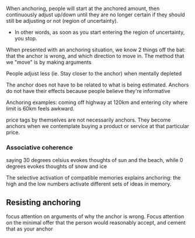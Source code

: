 
When anchoring, people will start at the anchored amount, then continuously adjust up/down until they are no longer certain if they should still be adjusting or not (region of uncertainty). 
- In other words, as soon as you start entering the region of uncertainty, you stop.

When presented with an anchoring situation, we know 2 things off the bat: that the anchor is wrong, and which direction to move in. The method that we "move" is by making arguments

People adjust less (ie. Stay closer to the anchor) when mentally depleted

The anchor does not have to be related to what is being estimated. Anchors do not have their effects because people believe they're informative

Anchoring examples: coming off highway at 120km and entering city where limit is 60km feels awkward.

price tags by themselves are not necessarily anchors. They become anchors when we contemplate buying a product or service at that particular price.

### Associative coherence
saying 30 degrees celsius evokes thoughts of sun and the beach, while 0 degrees evokes thoughts of snow and ice

The selective activation of compatible memories explains anchoring: the high and the low numbers activate different sets of ideas in memory.

## Resisting anchoring
focus attention on arguments of why the anchor is wrong. Focus attention on the minimal offer that the person would reasonably accept, and cement that as your anchor

